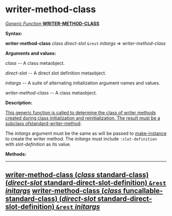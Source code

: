 writer-method-class
===================

[*Generic Function* **WRITER-METHOD-CLASS**]()

**Syntax:**

**writer-method-class** *class* *direct-slot* `&rest` *initargs* => *writer-method-class*

**Arguments and values:**

*class* -- A class metaobject.

*direct-slot* -- A direct slot definition metaobject.

*initargs* -- A suite of alternating initialization argument names and values.

*writer-method-class* -- A class metaobject.

**Description:**

[This generic function is called to determine the class of writer methods created during class initialization and reinitialization. The result must be a subclass of]()[standard-writer-method](class-standard-writer-method.md).

The *initargs* argument must be the same as will be passed to [make-instance](make-instance.md) to create the writer method. The *initargs* must include `:slot-definition` with *slot-definition* as its value.

**Methods:**

  ----------------------------------------------------------------------------------------------------------------------------------------------------------------------------------------------------------------------
  [**writer-method-class** (*class* standard-class) (*direct-slot* standard-direct-slot-definition) `&rest` *initargs*](writer-method-class-standard-class-standard-direct-slot-definition.md)
  [**writer-method-class** (*class* funcallable-standard-class) (*direct-slot* standard-direct-slot-definition) `&rest` *initargs*](writer-method-class-funcallable-standard-class-standard-direct-slot-definition.md)
  ----------------------------------------------------------------------------------------------------------------------------------------------------------------------------------------------------------------------


